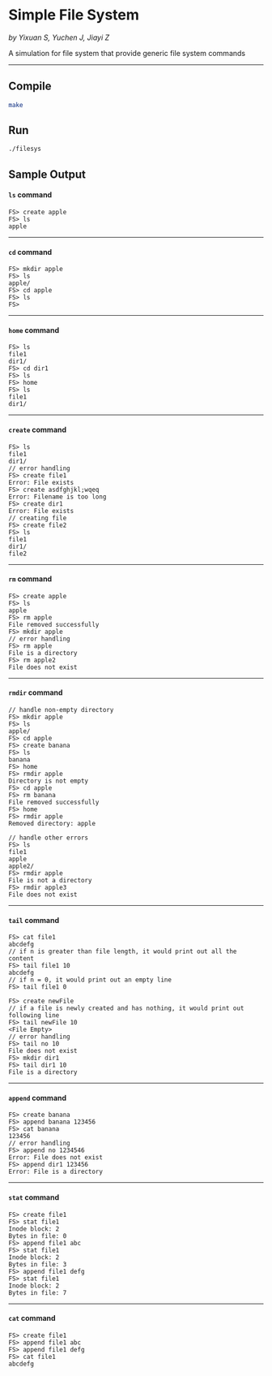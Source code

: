 # Simple File System
*by Yixuan S, Yuchen J, Jiayi Z*

A simulation for file system that provide generic file system commands

---

## Compile
```bash
make
```

## Run
```bash
./filesys
```

## Sample Output

#### `ls` command
```
FS> create apple
FS> ls
apple
```
---
#### `cd` command
```
FS> mkdir apple
FS> ls
apple/
FS> cd apple
FS> ls
FS>
```
---
#### `home` command
```
FS> ls
file1
dir1/
FS> cd dir1
FS> ls
FS> home
FS> ls
file1
dir1/
```
---
#### `create` command
```
FS> ls
file1
dir1/
// error handling
FS> create file1
Error: File exists
FS> create asdfghjkl;wqeq
Error: Filename is too long
FS> create dir1
Error: File exists
// creating file
FS> create file2
FS> ls
file1
dir1/
file2
```
---

#### `rm` command
```
FS> create apple
FS> ls
apple
FS> rm apple
File removed successfully
FS> mkdir apple
// error handling
FS> rm apple
File is a directory
FS> rm apple2
File does not exist
```
---
#### `rmdir` command
```
// handle non-empty directory
FS> mkdir apple
FS> ls
apple/
FS> cd apple
FS> create banana
FS> ls
banana
FS> home
FS> rmdir apple
Directory is not empty
FS> cd apple
FS> rm banana
File removed successfully
FS> home
FS> rmdir apple
Removed directory: apple
```
```
// handle other errors
FS> ls
file1
apple
apple2/
FS> rmdir apple
File is not a directory
FS> rmdir apple3
File does not exist
```
---
#### `tail` command
```
FS> cat file1
abcdefg
// if n is greater than file length, it would print out all the content
FS> tail file1 10
abcdefg
// if n = 0, it would print out an empty line
FS> tail file1 0

FS> create newFile
// if a file is newly created and has nothing, it would print out following line
FS> tail newFile 10
<File Empty>
// error handling
FS> tail no 10
File does not exist
FS> mkdir dir1
FS> tail dir1 10
File is a directory
```
---
#### `append` command
```
FS> create banana
FS> append banana 123456
FS> cat banana
123456
// error handling
FS> append no 1234546
Error: File does not exist
FS> append dir1 123456
Error: File is a directory
```
---

#### `stat` command
```
FS> create file1
FS> stat file1
Inode block: 2
Bytes in file: 0
FS> append file1 abc
FS> stat file1
Inode block: 2
Bytes in file: 3
FS> append file1 defg
FS> stat file1
Inode block: 2
Bytes in file: 7
```
---
#### `cat` command

```
FS> create file1
FS> append file1 abc
FS> append file1 defg
FS> cat file1
abcdefg
```